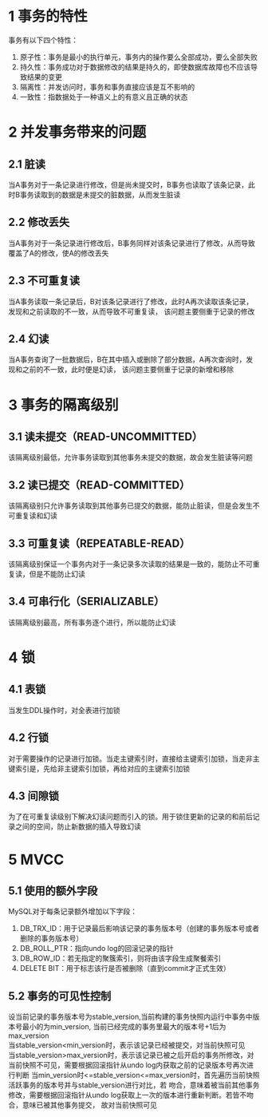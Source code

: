 # 1 事务的特性
事务有以下四个特性：
1. 原子性：事务是最小的执行单元，事务内的操作要么全部成功，要么全部失败
2. 持久性：事务成功对于数据修改的结果是持久的，即使数据库故障也不应该导致结果的变更
3. 隔离性：并发访问时，事务和事务直接应该是互不影响的
4. 一致性：指数据处于一种语义上的有意义且正确的状态
# 2 并发事务带来的问题
## 2.1 脏读
当A事务对于一条记录进行修改，但是尚未提交时，B事务也读取了该条记录，此时B事务读取到的数据是未提交的脏数据，从而发生脏读
## 2.2 修改丢失
当A事务对于一条记录进行修改后，B事务同样对该条记录进行了修改，从而导致覆盖了A的修改，使A的修改丢失
## 2.3 不可重复读
当A事务读取一条记录后，B对该条记录进行了修改，此时A再次读取该条记录，发现和之前读取的不一致，从而导致不可重复读，
该问题主要侧重于记录的修改
## 2.4 幻读
当A事务查询了一批数据后，B在其中插入或删除了部分数据，A再次查询时，发现和之前的不一致，此时便是幻读，
该问题主要侧重于记录的新增和移除
# 3 事务的隔离级别
## 3.1 读未提交（READ-UNCOMMITTED）
该隔离级别最低，允许事务读取到其他事务未提交的数据，故会发生脏读等问题
## 3.2 读已提交（READ-COMMITTED）
该隔离级别只允许事务读取到其他事务已提交的数据，能防止脏读，但是会发生不可重复读和幻读
## 3.3 可重复读（REPEATABLE-READ）
该隔离级别保证一个事务内对于一条记录多次读取的结果是一致的，能防止不可重复读，但是不能防止幻读
## 3.4 可串行化（SERIALIZABLE）
该隔离级别最高，所有事务逐个进行，所以能防止幻读
# 4 锁
## 4.1 表锁
当发生DDL操作时，对全表进行加锁
## 4.2 行锁
对于需要操作的记录进行加锁。当走主键索引时，直接给主键索引加锁，当走非主键索引是，先给非主键索引加锁，再给对应的主键索引加锁
## 4.3 间隙锁
为了在可重复读级别下解决幻读问题而引入的锁。用于锁住更新的记录的和前后记录之间的空间，防止新数据的插入导致幻读
# 5 MVCC
## 5.1 使用的额外字段
MySQL对于每条记录额外增加以下字段：
1. DB_TRX_ID：用于记录最后影响该记录的事务版本号（创建的事务版本号或者删除的事务版本号）
2. DB_ROLL_PTR：指向undo log的回滚记录的指针
3. DB_ROW_ID：若无指定的聚簇索引，则将由该字段生成聚餐索引
4. DELETE BIT：用于标志该行是否被删除（直到commit才正式生效）  
## 5.2 事务的可见性控制
设当前记录的事务版本号为stable_version,当前构建的事务快照内运行中事务中版本号最小的为min_version,
当前已经完成的事务里最大的版本号+1后为max_version  
当stable_version<min_version时，表示该记录已经被提交，对当前快照可见  
当stable_version>max_version时，表示该记录已被之后开启的事务所修改，对当前快照不可见，需要根据回滚指针从undo log内获取之前的记录版本号再次进行判断
当min_version时<=stable_version<=max_version时，首先遍历当前快照活跃事务的版本号并与stable_version进行对比，若
吻合，意味着被当前其他事务修改，需要根据回滚指针从undo log获取上一次的版本进行重新判断。若皆不吻合，意味已被其他事务提交，
故对当前快照可见